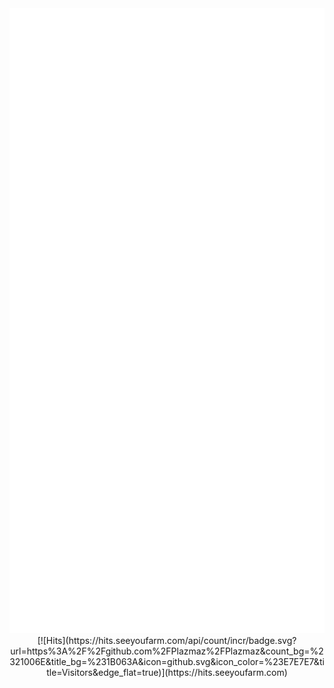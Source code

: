   <img src="img.svg" height="1000vh" width="100%"/>
<center>
[![Hits](https://hits.seeyoufarm.com/api/count/incr/badge.svg?url=https%3A%2F%2Fgithub.com%2FPlazmaz%2FPlazmaz&count_bg=%2321006E&title_bg=%231B063A&icon=github.svg&icon_color=%23E7E7E7&title=Visitors&edge_flat=true)](https://hits.seeyoufarm.com)    
</center>

